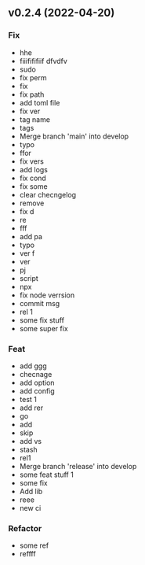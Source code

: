 ## v0.2.4 (2022-04-20)

### Fix

- hhe
- fiiifififiif dfvdfv
- sudo
- fix perm
- fix
- fix path
- add toml file
- fix ver
- tag name
- tags
- Merge branch 'main' into develop
- typo
- ffor
- fix vers
- add logs
- fix cond
- fix some
- clear checngelog
- remove
- fix d
- re
- fff
- add pa
- typo
- ver f
- ver
- pj
- script
- npx
- fix node verrsion
- commit msg
- rel 1
- some fix stuff
- some super fix

### Feat

- add ggg
- checnage
- add option
- add config
- test 1
- add rer
- go
- add
- skip
- add vs
- stash
- rel1
- Merge branch 'release' into develop
- some feat stuff 1
- some fix
- Add lib
- reee
- new ci

### Refactor

- some ref
- reffff

